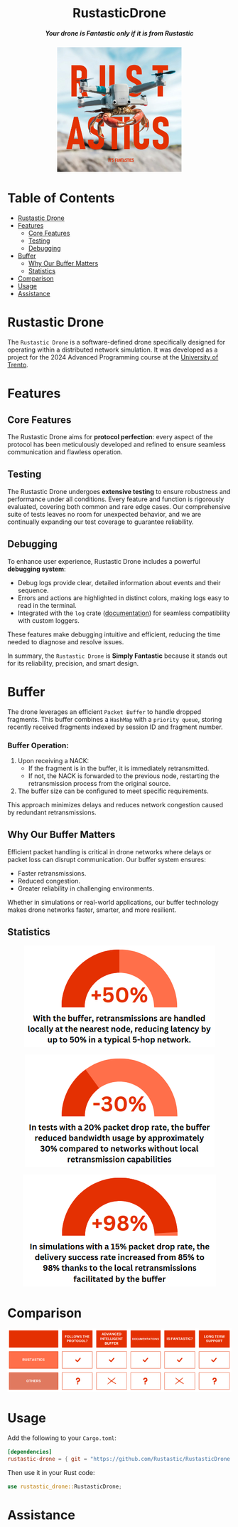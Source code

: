 <div align="center">

# RustasticDrone
##### Your drone is Fantastic only if it is from Rustastic

<img alt="Rustastic" height="280" src="./assets/logo.jpeg" />

</div>

# Table of Contents
- [Rustastic Drone](#rustastic-drone)
- [Features](#features)
  - [Core Features](#core-features)
  - [Testing](#testing)
  - [Debugging](#debugging)
- [Buffer](#buffer)
  - [Why Our Buffer Matters](#why-our-buffer-matters)
  - [Statistics](#statistics)
- [Comparison](#comparison)
- [Usage](#usage)
- [Assistance](#assistance)

# Rustastic Drone
The `Rustastic Drone` is a software-defined drone specifically designed for operating within a distributed network simulation. It was developed as a project for the 2024 Advanced Programming course at the [University of Trento](https://www.unitn.it/).

# Features
## Core Features
The Rustastic Drone aims for **protocol perfection**: every aspect of the protocol has been meticulously developed and refined to ensure seamless communication and flawless operation.

## Testing
The Rustastic Drone undergoes **extensive testing** to ensure robustness and performance under all conditions. Every feature and function is rigorously evaluated, covering both common and rare edge cases. Our comprehensive suite of tests leaves no room for unexpected behavior, and we are continually expanding our test coverage to guarantee reliability.

## Debugging
To enhance user experience, Rustastic Drone includes a powerful **debugging system**:
- Debug logs provide clear, detailed information about events and their sequence.
- Errors and actions are highlighted in distinct colors, making logs easy to read in the terminal.
- Integrated with the `log` crate ([documentation](https://docs.rs/log/latest/log/)) for seamless compatibility with custom loggers.

These features make debugging intuitive and efficient, reducing the time needed to diagnose and resolve issues.

In summary, the `Rustastic Drone` is **Simply Fantastic** because it stands out for its reliability, precision, and smart design.

# Buffer
The drone leverages an efficient `Packet Buffer` to handle dropped fragments. This buffer combines a `HashMap` with a `priority queue`, storing recently received fragments indexed by session ID and fragment number.

### Buffer Operation:
1. Upon receiving a NACK:
   - If the fragment is in the buffer, it is immediately retransmitted.
   - If not, the NACK is forwarded to the previous node, restarting the retransmission process from the original source.
2. The buffer size can be configured to meet specific requirements.

This approach minimizes delays and reduces network congestion caused by redundant retransmissions.

## Why Our Buffer Matters
Efficient packet handling is critical in drone networks where delays or packet loss can disrupt communication. Our buffer system ensures:
- Faster retransmissions.
- Reduced congestion.
- Greater reliability in challenging environments.

Whether in simulations or real-world applications, our buffer technology makes drone networks faster, smarter, and more resilient.

## Statistics
<div align="center">

![5-hop Network](./assets/five-hop-network.png)

![Bandwidth Usage](./assets/bandwidth-usage.png)

![Delivery Success Rate](./assets/dsr.png)

</div>

# Comparison
<div align="center">

![Comparison](./assets/comparison.png)

</div>

# Usage
Add the following to your `Cargo.toml`:

```toml
[dependencies]
rustastic-drone = { git = "https://github.com/Rustastic/RustasticDrone.git" }

```

Then use it in your Rust code:
``` rust
use rustastic_drone::RustasticDrone;
```

# Assistance